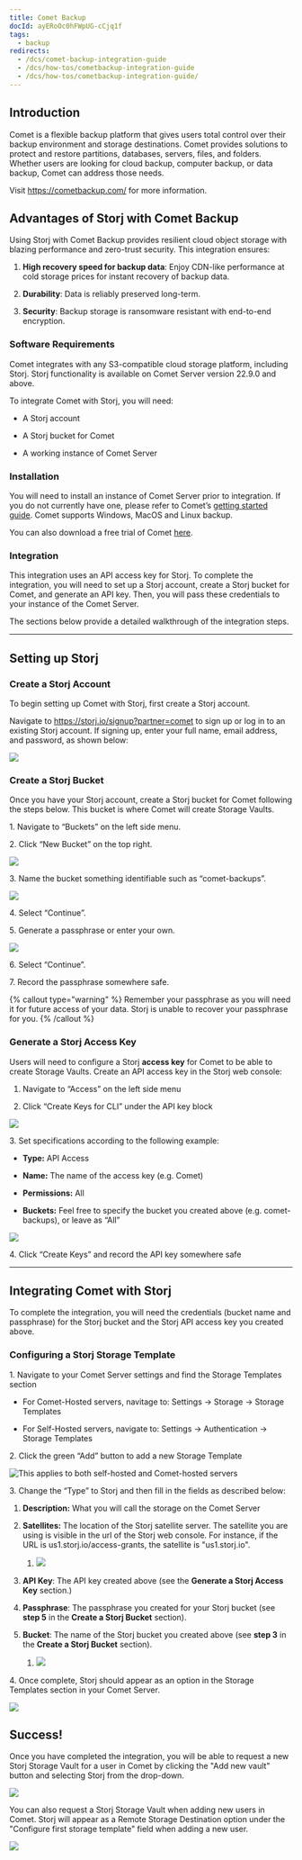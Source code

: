 ```yaml
---
title: Comet Backup
docId: ayERoOc0hFWpUG-cCjq1f
tags:
  - backup
redirects:
  - /dcs/comet-backup-integration-guide
  - /dcs/how-tos/cometbackup-integration-guide
  - /dcs/how-tos/cometbackup-integration-guide/
---
```


## Introduction

Comet is a flexible backup platform that gives users total control over their backup environment and storage destinations. Comet provides solutions to protect and restore partitions, databases, servers, files, and folders. Whether users are looking for cloud backup, computer backup, or data backup, Comet can address those needs.

Visit <https://cometbackup.com/> for more information.

## Advantages of Storj with Comet Backup

Using Storj with Comet Backup provides resilient cloud object storage with blazing performance and zero-trust security. This integration ensures:

1.  **High recovery speed for backup data**: Enjoy CDN-like performance at cold storage prices for instant recovery of backup data.

2.  **Durability**: Data is reliably preserved long-term.

3.  **Security**: Backup storage is ransomware resistant with end-to-end encryption.

### Software Requirements

Comet integrates with any S3-compatible cloud storage platform, including Storj. Storj functionality is available on Comet Server version 22.9.0 and above.

To integrate Comet with Storj, you will need:

- A Storj account

- A Storj bucket for Comet

- A working instance of Comet Server

### Installation

You will need to install an instance of Comet Server prior to integration. If you do not currently have one, please refer to Comet’s [getting started guide](https://docs.cometbackup.com/latest/). Comet supports Windows, MacOS and Linux backup.

You can also download a free trial of Comet [here](https://cometbackup.com/signup).

### Integration

This integration uses an API access key for Storj. To complete the integration, you will need to set up a Storj account, create a Storj bucket for Comet, and generate an API key. Then, you will pass these credentials to your instance of the Comet Server.

The sections below provide a detailed walkthrough of the integration steps.

---

## Setting up Storj

### Create a Storj Account

To begin setting up Comet with Storj, first create a Storj account.

Navigate to <https://storj.io/signup?partner=comet> to sign up or log in to an existing Storj account. If signing up, enter your full name, email address, and password, as shown below:

![](https://link.storjshare.io/raw/jua7rls6hkx5556qfcmhrqed2tfa/docs/images/Q7WPRJpkbFkJs17bqTZBD_comet-backup-storj.png)

### Create a Storj Bucket

Once you have your Storj account, create a Storj bucket for Comet following the steps below. This bucket is where Comet will create Storage Vaults.

1\. Navigate to “Buckets” on the left side menu.

2\. Click “New Bucket” on the top right.

![](https://link.storjshare.io/raw/jua7rls6hkx5556qfcmhrqed2tfa/docs/images/jbnQ38ynnrWl0jnO_j-E5_comet-backup-storj-2.png)

3\. Name the bucket something identifiable such as “comet-backups”.

![](https://link.storjshare.io/raw/jua7rls6hkx5556qfcmhrqed2tfa/docs/images/rfBV0Z4_dDhMJXM5FmVQh_comet-backup-storj-3.png)

4\. Select “Continue”.

5\. Generate a passphrase or enter your own.

![](https://link.storjshare.io/raw/jua7rls6hkx5556qfcmhrqed2tfa/docs/images/YSw0iVI4F7so2Z0A2Zpyr_comet-backup-storj-4.png)

6\. Select “Continue”.

7\. Record the passphrase somewhere safe.

{% callout type="warning"  %}
Remember your passphrase as you will need it for future access of your data. Storj is unable to recover your passphrase for you.
{% /callout %}

### Generate a Storj Access Key

Users will need to configure a Storj **access key** for Comet to be able to create Storage Vaults. Create an API access key in the Storj web console:

1.  Navigate to “Access” on the left side menu

2.  Click “Create Keys for CLI” under the API key block

![](https://link.storjshare.io/raw/jua7rls6hkx5556qfcmhrqed2tfa/docs/images/vilNSGBWFtH5jGNTB_Lzf_comet-backup-storj-5.png)

3\. Set specifications according to the following example:

- **Type:** API Access

- **Name:** The name of the access key (e.g. Comet)

- **Permissions:** All

- **Buckets:** Feel free to specify the bucket you created above (e.g. comet-backups), or leave as “All”

![](https://link.storjshare.io/raw/jua7rls6hkx5556qfcmhrqed2tfa/docs/images/orCpR_aiaxgbM22_yHm5u_comet-backup-storj-6.png)

4\. Click “Create Keys” and record the API key somewhere safe

---

## Integrating Comet with Storj

To complete the integration, you will need the credentials (bucket name and passphrase) for the Storj bucket and the Storj API access key you created above.

### Configuring a Storj Storage Template

1\. Navigate to your Comet Server settings and find the Storage Templates section

- For Comet-Hosted servers, navitage to: Settings -> Storage -> Storage Templates

- For Self-Hosted servers, navigate to: Settings -> Authentication -> Storage Templates

2\. Click the green “Add” button to add a new Storage Template

![This applies to both self-hosted and Comet-hosted servers](https://link.storjshare.io/raw/jua7rls6hkx5556qfcmhrqed2tfa/docs/images/oDRf5aD6ICAw55-445ij9_comet-backup-storj-7.png)

3\. Change the “Type” to Storj and then fill in the fields as described below:

1.  **Description:** What you will call the storage on the Comet Server

2.  **Satellites:** The location of the Storj satellite server. The satellite you are using is visible in the url of the Storj web console. For instance, if the URL is us1.storj.io/access-grants, the satellite is "us1.storj.io".

    1.  ![](https://link.storjshare.io/raw/jua7rls6hkx5556qfcmhrqed2tfa/docs/images/xLXByP86sqG7PX284cPZf_comet-backup-storj-8.png)

3.  **API Key**: The API key created above (see the **Generate a Storj Access Key** section.)

4.  **Passphrase**: The passphrase you created for your Storj bucket (see **step 5** in the **Create a Storj Bucket** section).

5.  **Bucket**: The name of the Storj bucket you created above (see **step 3** in the **Create a Storj Bucket** section).
    1.  ![](https://link.storjshare.io/raw/jua7rls6hkx5556qfcmhrqed2tfa/docs/images/vxzj-ZT6HEef6OaZ72NjH_comet-backup-storj-9.png)

4\. Once complete, Storj should appear as an option in the Storage Templates section in your Comet Server.

![](https://link.storjshare.io/raw/jua7rls6hkx5556qfcmhrqed2tfa/docs/images/XxAOobRYzheuX-zXCvafu_comet-backup-storj-10.png)

## Success!

Once you have completed the integration, you will be able to request a new Storj Storage Vault for a user in Comet by clicking the "Add new vault" button and selecting Storj from the drop-down.

![](https://link.storjshare.io/raw/jua7rls6hkx5556qfcmhrqed2tfa/docs/images/dmYZDueoNCPS4FxME7yTY_comet-backup-storj-11.png)

You can also request a Storj Storage Vault when adding new users in Comet. Storj will appear as a Remote Storage Destination option under the "Configure first storage template" field when adding a new user.

![](https://link.storjshare.io/raw/jua7rls6hkx5556qfcmhrqed2tfa/docs/images/klQ89ODj1CLqzsqtgr6xe_comet-backup-storj-12.png)
